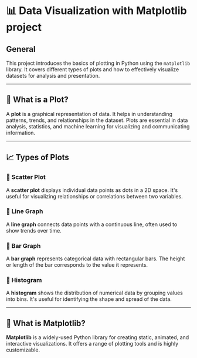 # 📊 Data Visualization with Matplotlib project

## General

This project introduces the basics of plotting in Python using the `matplotlib` library. It covers different types of plots and how to effectively visualize datasets for analysis and presentation.

---

## 📌 What is a Plot?

A **plot** is a graphical representation of data. It helps in understanding patterns, trends, and relationships in the dataset. Plots are essential in data analysis, statistics, and machine learning for visualizing and communicating information.

---

## 📈 Types of Plots

### 🔹 Scatter Plot
A **scatter plot** displays individual data points as dots in a 2D space. It's useful for visualizing relationships or correlations between two variables.

### 🔹 Line Graph
A **line graph** connects data points with a continuous line, often used to show trends over time.

### 🔹 Bar Graph
A **bar graph** represents categorical data with rectangular bars. The height or length of the bar corresponds to the value it represents.

### 🔹 Histogram
A **histogram** shows the distribution of numerical data by grouping values into bins. It's useful for identifying the shape and spread of the data.

---

## 🧰 What is Matplotlib?

**Matplotlib** is a widely-used Python library for creating static, animated, and interactive visualizations. It offers a range of plotting tools and is highly customizable.


